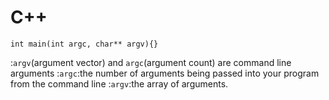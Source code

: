 # C++

`int main(int argc, char** argv){}`

 :`argv`(argument vector) and `argc`(argument count) are command line arguments
 :`argc`:the number of arguments being passed into your program from the command line
 :`argv`:the array of arguments.
